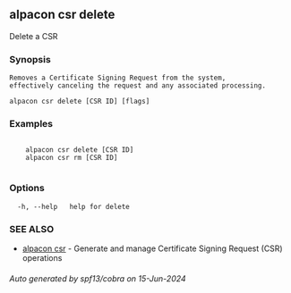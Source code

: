 ## alpacon csr delete

Delete a CSR

### Synopsis


 	Removes a Certificate Signing Request from the system, 
	effectively canceling the request and any associated processing.
	

```
alpacon csr delete [CSR ID] [flags]
```

### Examples

```
 
	alpacon csr delete [CSR ID]	
	alpacon csr rm [CSR ID]
	
```

### Options

```
  -h, --help   help for delete
```

### SEE ALSO

* [alpacon csr](alpacon_csr.md)	 - Generate and manage Certificate Signing Request (CSR) operations

###### Auto generated by spf13/cobra on 15-Jun-2024
